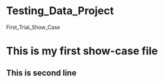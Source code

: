 # Testing_Data_Project
First_Trial_Show_Case

# This is my first show-case file
## This is second line
